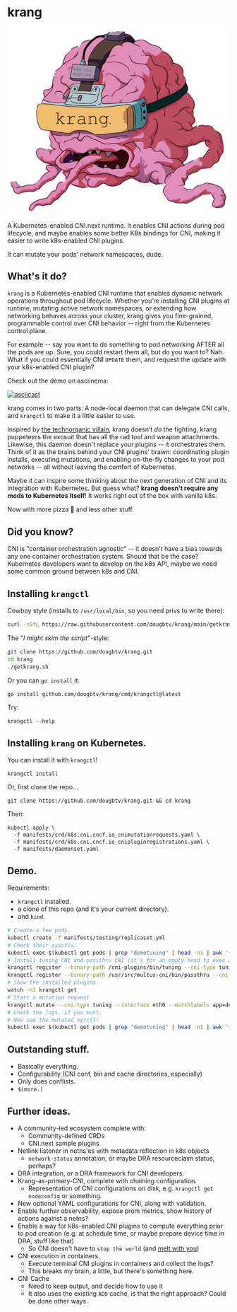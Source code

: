 # krang

![krang logo, dude.](https://github.com/dougbtv/krang/blob/main/doc/krang-logo.png)

A Kubernetes-enabled CNI.next runtime. It enables CNI actions during pod lifecycle, and maybe enables some better K8s bindings for CNI, making it easier to write k8s-enabled CNI plugins.

It can mutate your pods' network namespaces, dude.

## What's it do?

`krang` is a Kubernetes-enabled CNI runtime that enables dynamic network operations throughout pod lifecycle. Whether you’re installing CNI plugins at runtime, mutating active network namespaces, or extending how networking behaves across your cluster, krang gives you fine-grained, programmable control over CNI behavior -- right from the Kubernetes control plane.

For example -- say you want to do something to pod networking AFTER all the pods are up. Sure, you could restart them all, but do you want to? Nah. What if you could essentially CNI `UPDATE` them, and request the update with your k8s-enabled CNI plugin?

Check out the demo on asciinema:

[![asciicast](https://asciinema.org/a/gUqRuRY2sOv2YzlYDOqVdsg5C.svg)](https://asciinema.org/a/gUqRuRY2sOv2YzlYDOqVdsg5C)

krang comes in two parts: A node-local daemon that can delegate CNI calls, and `krangctl` to make it a little easier to use.

Inspired by [the technorganic villain](https://en.wikipedia.org/wiki/Krang), krang doesn’t *do* the fighting, krang puppeteers the exosuit that has all the rad tool and weapon attachments. Likewise, this daemon doesn't replace your plugins -- it orchestrates them. Think of it as the brains behind your CNI plugins' brawn: coordinating plugin installs, executing mutations, and enabling on-the-fly changes to your pod networks -- all without leaving the comfort of Kubernetes.

Maybe it can inspire some thinking about the next generation of CNI and its integration with Kubernetes. But guess what? **krang doesn't require any mods to Kubernetes itself**! It works right out of the box with vanilla k8s.

Now with more pizza 🍕 and less other stuff.

## Did you know?

CNI is "container orchestration agnostic" -- it doesn't have a bias towards any one container orchestration system. Should that be the case? Kubernetes developers want to develop on the k8s API, maybe we need some common ground between k8s and CNI.

## Installing `krangctl`

Cowboy style (installs to `/usr/local/bin`, so you need privs to write there):

```bash
curl -sSfL https://raw.githubusercontent.com/dougbtv/krang/main/getkrang.sh | bash
```

The "*I might skim the script*"-style:

```bash
git clone https://github.com/dougbtv/krang.git
cd krang
./getkrang.sh
```

Or you can `go install` it:

```bash
go install github.com/dougbtv/krang/cmd/krangctl@latest
```

Try:

```
krangctl --help
```

## Installing `krang` on Kubernetes.

You can install it with `krangctl`!

```
krangctl install
```

Or, first clone the repo...

```
git clone https://github.com/dougbtv/krang.git && cd krang
```

Then:

```
kubectl apply \
  -f manifests/crd/k8s.cni.cncf.io_cnimutationrequests.yaml \
  -f manifests/crd/k8s.cni.cncf.io_cnipluginregistrations.yaml \
  -f manifests/daemonset.yaml
```

## Demo.

Requirements:

* `krangctl` installed.
* a clone of this repo (and it's your current directory).
* and `kind`.

```bash
# Create a few pods.
kubectl create -f manifests/testing/replicaset.yml
# Check their sysctls.
kubectl exec $(kubectl get pods | grep "demotuning" | head -n1 | awk '{print $1}') -- sysctl -n net.ipv4.conf.eth0.arp_filter
# Install tuning CNI and passthru CNI (it's for an empty head to exec a CNI chain on top of)
krangctl register --binary-path /cni-plugins/bin/tuning --cni-type tuning --name tuning --image "quay.io/dosmith/cni-plugins:v1.6.2a"
krangctl register --binary-path /usr/src/multus-cni/bin/passthru --cni-type passthru --name passthru --image "ghcr.io/k8snetworkplumbingwg/multus-cni:snapshot-thick"
# Show the installed plugins.
watch -n1 krangctl get
# Start a mutation request
krangctl mutate --cni-type tuning --interface eth0 --matchlabels app=demotuning --config ./manifests/testing/tuning-passthru-conf.json
# Check the logs, if you must.
# Now see the mutated sysctl!
kubectl exec $(kubectl get pods | grep "demotuning" | head -n1 | awk '{print $1}') -- sysctl -n net.ipv4.conf.eth0.arp_filter
```

## Outstanding stuff.

* Basically everything.
* Configurability (CNI conf, bin and cache directories, especially)
* Only does conflists.
* `$(more.)`

## Further ideas.

* A community-led ecosystem complete with:
  * Community-defined CRDs
  * CNI.next sample plugins
* Netlink listener in netns'es with metadata reflection in k8s objects 
  * `network-status` annotation, or maybe DRA resourceclaim status, perhaps?
* DRA integration, or a DRA framework for CNI developers.
* Krang-as-primary-CNI, complete with chaining configuration.
  * Representation of CNI configurations on disk, e.g. `krangctl get nodeconfig` or something.
* New optional YAML configurations for CNI, along with validation.
* Enable further observability, expose prom metrics, show history of actions against a netns?
* Enable a way for k8s-enabled CNI plugins to compute everything prior to pod creation (e.g. at schedule time, or maybe prepare device time in DRA, stuff like that)
  * So CNI doesn't have to `stop the world` (and [melt with you](https://www.youtube.com/watch?v=LuN6gs0AJls))
* CNI execution in containers.
  * Execute terminal CNI plugins in containers and collect the logs?
  * This breaks my brain, a little, but there's something here.
* CNI Cache
  * Need to keep output, and decide how to use it
  * It also uses the existing `ADD` cache, is that the right approach? Could be done other ways.